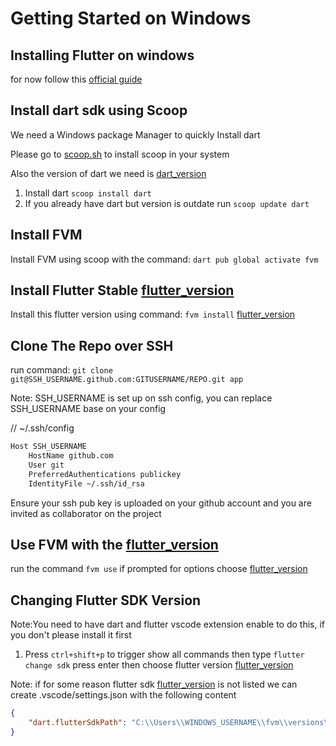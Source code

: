 # Getting Started on Windows

## Installing Flutter on windows

for now follow this [official guide](https://docs.flutter.dev/get-started/install/windows)

## Install dart sdk using Scoop

We need a Windows package Manager to quickly Install dart

Please go to [scoop.sh](https://scoop.sh/) to install scoop in your system

Also the version of dart we need is [dart_version]

1. Install dart `scoop install dart`
1. If you already have dart but version is outdate run `scoop update dart`


## Install FVM

Install FVM using scoop with the command: `dart pub global activate fvm`

## Install Flutter Stable [flutter_version]

Install this flutter version using command: `fvm install` [flutter_version]

## Clone The Repo over SSH

run command: `git clone git@SSH_USERNAME.github.com:GITUSERNAME/REPO.git app`

Note: SSH_USERNAME is set up on ssh config, you can replace SSH_USERNAME base on your config

// ~/.ssh/config
```sh
Host SSH_USERNAME
    HostName github.com
    User git
    PreferredAuthentications publickey
    IdentityFile ~/.ssh/id_rsa
```

Ensure your ssh pub key is uploaded on your github account and you are invited as collaborator on the project

## Use FVM with the [flutter_version]

run the command `fvm use` if prompted for options choose [flutter_version]

## Changing Flutter SDK Version

Note:You need to have dart and flutter vscode extension enable to do this, if you don't please install it first

1. Press `ctrl+shift+p` to trigger show all commands  then type `flutter change sdk` press enter then choose flutter version [flutter_version]

Note: if for some reason flutter sdk [flutter_version] is not listed we can create .vscode/settings.json with the following content

```json
{
    "dart.flutterSdkPath": "C:\\Users\\WINDOWS_USERNAME\\fvm\\versions\\3.7.7"
}
```

[flutter_version]: ../flutter_version.md
[dart_version]: ../dart_version.md
